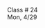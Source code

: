 
<div class="lecture2">
<div class="column_date">

Class # 24 <br>
Mon, 4/29

</div>

<div class="column_materials">
<p markdown="block">
<!--
(Software) Licenses

[slides](slides/week12/licenses.html)

Reading list:

- [OSI Frequently Answered Questions](https://opensource.org/faq)

- Wikipedia articles:
  - [Software license](https://en.wikipedia.org/wiki/Software_license#Software_licenses_and_copyright_law)
  - [Copyleft license](https://en.wikipedia.org/wiki/Copyleft)
  - [Permissive software license](https://en.wikipedia.org/wiki/Permissive_software_licence)

- [The Legal Side of Open Source](https://opensource.guide/legal/)


- [What is copyleft?](https://opensource.com/resources/what-is-copyleft)
by Ben Cotton


-->

</p>
</div>

<div class="column_assign">
<p markdown="block">

<!--
Complete __peer evaluations__ the link was sent to you through Piazza.


__Blog posts for this week:__

- report on team project progress - concentrating on your own contributions to the team

- look at the license for the project that your team is working on and determine
what are the rules established by that license (what can one do, what is not
  allowed, what must one do)

- You should also update your "contributions" table with any new contributions
(do not include the team work in there).



__Presentation content:__
- brief intro to the project
- how complicated was the installation of development environment
- what went wrong
- what went well
- summary/descriptions of types of contributions that the team made
- how easy was it to collaborate within the team
- if you were doing this again, would you pick the same or different project

-->



</p>
</div>

</div>
